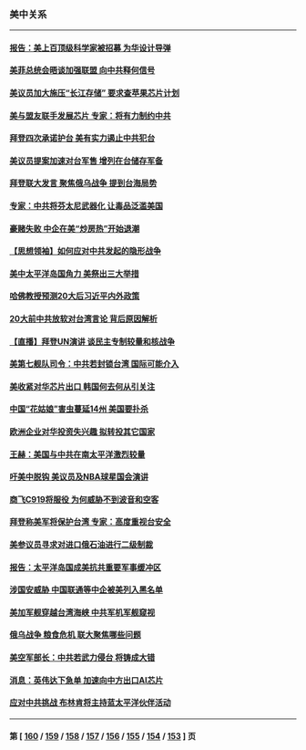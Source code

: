 ### 美中关系
---
#### [报告：美上百顶级科学家被招募 为华设计导弹](../../pages/nf1412576/n13830728.md) 
#### [美菲总统会晤谈加强联盟 向中共释何信号](../../pages/nf1412576/n13830737.md) 
#### [美议员加大施压“长江存储” 要求查苹果芯片计划](../../pages/nf1412576/n13830569.md) 
#### [美与盟友联手发展芯片 专家：将有力制约中共](../../pages/nf1412576/n13830450.md) 
#### [拜登四次承诺护台 美有实力遏止中共犯台](../../pages/nf1412576/n13830332.md) 
#### [美议员提案加速对台军售 增列在台储存军备](../../pages/nf1412576/n13830483.md) 
#### [拜登联大发言 聚焦俄乌战争 提到台海局势](../../pages/nf1412576/n13830351.md) 
#### [专家：中共将芬太尼武器化 让毒品泛滥美国](../../pages/nf1412576/n13829990.md) 
#### [豪赌失败 中企在美“炒房热”开始退潮](../../pages/nf1412576/n13829886.md) 
#### [【思想领袖】如何应对中共发起的隐形战争](../../pages/nf1412576/n13810274.md) 
#### [美中太平洋岛国角力 美祭出三大举措](../../pages/nf1412576/n13829861.md) 
#### [哈佛教授预测20大后习近平内外政策](../../pages/nf1412576/n13829176.md) 
#### [20大前中共放软对台湾言论 背后原因解析](../../pages/nf1412576/n13829842.md) 
#### [【直播】拜登UN演讲 谈民主专制较量和核战争](../../pages/nf1412576/n13829827.md) 
#### [美第七舰队司令：中共若封锁台湾 国际可能介入](../../pages/nf1412576/n13829091.md) 
#### [美收紧对华芯片出口 韩国何去何从引关注](../../pages/nf1412576/n13829752.md) 
#### [中国“花姑娘”害虫蔓延14州 美国要扑杀](../../pages/nf1412576/n13829751.md) 
#### [欧洲企业对华投资失兴趣 拟转投其它国家](../../pages/nf1412576/n13829495.md) 
#### [王赫：美国与中共在南太平洋激烈较量](../../pages/nf1412576/n13829445.md) 
#### [吁美中脱钩 美议员及NBA球星国会演讲](../../pages/nf1412576/n13829285.md) 
#### [商飞C919将服役 为何威胁不到波音和空客](../../pages/nf1412576/n13829235.md) 
#### [拜登称美军将保护台湾 专家：高度重视台安全](../../pages/nf1412576/n13829215.md) 
#### [美参议员寻求对进口俄石油进行二级制裁](../../pages/nf1412576/n13829145.md) 
#### [报告：太平洋岛国成美抗共重要军事缓冲区](../../pages/nf1412576/n13829074.md) 
#### [涉国安威胁 中国联通等中企被美列入黑名单](../../pages/nf1412576/n13829142.md) 
#### [美加军舰穿越台湾海峡 中共军机军舰窥视](../../pages/nf1412576/n13829135.md) 
#### [俄乌战争 粮食危机 联大聚焦哪些问题](../../pages/nf1412576/n13828959.md) 
#### [美空军部长：中共若武力侵台 将铸成大错](../../pages/nf1412576/n13828838.md) 
#### [消息：英伟达下急单 加速向中方出口AI芯片](../../pages/nf1412576/n13828761.md) 
#### [应对中共挑战 布林肯将主持蓝太平洋伙伴活动](../../pages/nf1412576/n13828634.md) 

---
#### 第 [ [160](./160.md) / [159](./159.md) / [158](./158.md) / [157](./157.md) / [156](./156.md) / [155](./155.md) / [154](./154.md) / [153](./153.md) ] 页
